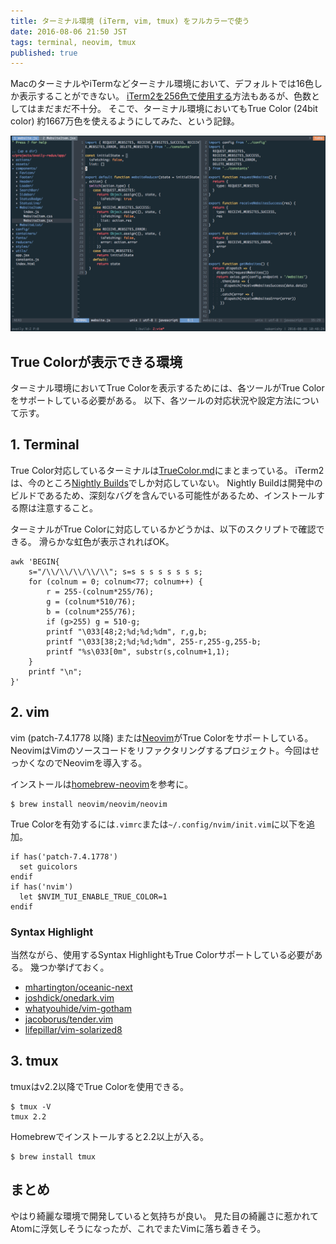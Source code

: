 ```yaml
---
title: ターミナル環境 (iTerm, vim, tmux) をフルカラーで使う
date: 2016-08-06 21:50 JST
tags: terminal, neovim, tmux
published: true
---
```


MacのターミナルやiTermなどターミナル環境において、デフォルトでは16色しか表示することができない。
[iTerm2を256色で使用する](http://qiita.com/muniere/items/e6c5c48a541401ee5af3)方法もあるが、色数としてはまだまだ不十分。
そこで、ターミナル環境においてもTrue Color (24bit color) 約1667万色を使えるようにしてみた、という記録。

[![true color vim](./images/true-color-vim.png 'true color vim')](./images/true-color-vim.png)

## True Colorが表示できる環境

ターミナル環境においてTrue Colorを表示するためには、各ツールがTrue Colorをサポートしている必要がある。
以下、各ツールの対応状況や設定方法について示す。

## 1. Terminal

True Color対応しているターミナルは[TrueColor.md](https://gist.github.com/XVilka/8346728#now-supporting-truecolour)にまとまっている。
iTerm2は、今のところ[Nightly Builds](https://www.iterm2.com/downloads/nightly/#/section/home)でしか対応していない。
Nightly Buildは開発中のビルドであるため、深刻なバグを含んでいる可能性があるため、インストールする際は注意すること。

ターミナルがTrue Colorに対応しているかどうかは、以下のスクリプトで確認できる。
滑らかな虹色が表示されればOK。

<pre class="language-bash"><code>awk 'BEGIN{
    s="/\\/\\/\\/\\/\\"; s=s s s s s s s s;
    for (colnum = 0; colnum<77; colnum++) {
        r = 255-(colnum*255/76);
        g = (colnum*510/76);
        b = (colnum*255/76);
        if (g>255) g = 510-g;
        printf "\033[48;2;%d;%d;%dm", r,g,b;
        printf "\033[38;2;%d;%d;%dm", 255-r,255-g,255-b;
        printf "%s\033[0m", substr(s,colnum+1,1);
    }
    printf "\n";
}'</code>
</pre>

## 2. vim

vim (patch-7.4.1778 以降) または[Neovim](https://github.com/neovim/neovim)がTrue Colorをサポートしている。
NeovimはVimのソースコードをリファクタリングするプロジェクト。今回はせっかくなのでNeovimを導入する。

インストールは[homebrew-neovim](https://github.com/neovim/homebrew-neovim/blob/master/README.md)を参考に。

<pre class="language-bash"><code>$ brew install neovim/neovim/neovim</code></pre>

True Colorを有効するには`.vimrc`または`~/.config/nvim/init.vim`に以下を追加。

<pre class="language-vim"><code>if has('patch-7.4.1778')
  set guicolors
endif
if has('nvim')
  let $NVIM_TUI_ENABLE_TRUE_COLOR=1
endif</code>
</pre>

### Syntax Highlight

当然ながら、使用するSyntax HighlightもTrue Colorサポートしている必要がある。
幾つか挙げておく。

- [mhartington/oceanic-next](https://github.com/mhartington/oceanic-next)
- [joshdick/onedark.vim](https://github.com/joshdick/onedark.vim)
- [whatyouhide/vim-gotham](https://github.com/whatyouhide/vim-gotham)
- [jacoborus/tender.vim](https://github.com/jacoborus/tender.vim)
- [lifepillar/vim-solarized8](https://github.com/lifepillar/vim-solarized8)


## 3. tmux

tmuxはv2.2以降でTrue Colorを使用できる。

<pre class="language-bash"><code>$ tmux -V
tmux 2.2</code></pre>

Homebrewでインストールすると2.2以上が入る。

<pre class="language-bash"><code>$ brew install tmux</code></pre>

## まとめ

やはり綺麗な環境で開発していると気持ちが良い。
見た目の綺麗さに惹かれてAtomに浮気しそうになったが、これでまたVimに落ち着きそう。

